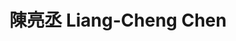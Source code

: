 ---
chinese_name: 陳亮丞
english_name: Liang-Cheng Chen
title: 陳亮丞 Liang-Cheng Chen
id: Liang-Cheng Chen
collection: members
type: full-time research assistant
position: Full-time Research Assistant 
# department: Becker Friedman Institute, University of Chicago
department: 經濟系碩士班五年級
# image_path: https://source.unsplash.com/collection/139386/600x600?a=.png
photo: ft_ra/chenliangcheng.jpg
# blurb: 123
---